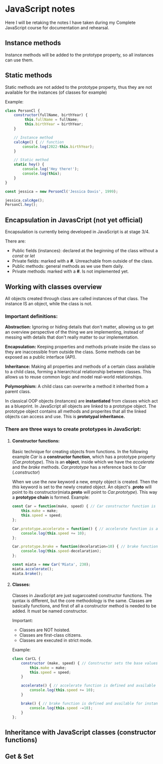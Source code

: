 # JavaScript notes
Here I will be retaking the notes I have taken during my Complete JavaScript course for documentation and rehearsal.


## Instance methods
Instance methods will be added to the prototype property, so all instances can use them.
## Static methods
Static methods are not added to the prototype property, thus they are not available for the instances (of classes for example)

Example:
```javascript
class PersonCl {
    constructor(fullName, birthYear) {
         this.fullName = fullName;
         this.birthYear = birthYear;
    }

    // Instance method
    calcAge() { // function
        console.log(2022-this.birthYear);
    }

    // Static method
    static hey() {
        console.log('Hey there!');
        console.log(this);
    }
}

const jessica = new PersonCl('Jessica Davis', 1999);

jessica.calcAge();
PersonCl.hey();
```


## Encapsulation in JavasCript (not yet official)
Encapsulation is currently being developed in JavaScript is at stage 3/4.

There are:
- Public fields (instances): declared at the beginning of the class without a *const* or *let*
- Private fields: marked with a **#**. Unreachable from outside of the class.
- Public methods: general methods as we use them daily.
- Private methods: marked with a **#**. Is not implemented yet.


## Working with classes overview
All objects created through class are called instances of that class. The instance IS an object, while the class is not.

### Important definitions:
**Abstraction:** Ignoring or hiding details that don't matter, allowing us to get an overview perspective of the thing we are implementing, instead of messing with details that don't really matter to our implementation.

**Encapsulation:** Keeping properties and methods private inside the class so they are inaccessible from outside the class. Some methods can be exposed as a public interface (API).

**Inheritance:** Making all properties and methods of a certain class available to a child class, forming a hierarchical relationship between classes. This allows us to reuse common logic and model real-world relationships.

**Polymorphism:** A child class can overwrite a method it inherited from a parent class.

In classical OOP objects (instances) are **instantiated** from classes which act as a blueprint. In JavaScript all objects are linked to a prototype object. The prototype object contains all methods and properites that all the linked objects can access and use. This is **prototypal inheritance.**

### There are three ways to create prototypes in JavaScript:
1. #### Constructor functions:
    Basic technique for creating objects from functions. In the following example *Car* is a **constructor function**, which has a prototype property (*Car.prototype*). This is an **object**, inside which we have the *accelerate* and the *brake* methods. *Car.prototype* has a reference back to *Car* (*.constructor*)

    When we use the *new* keyword a new, empty object is created. Then the *this* keyword is set to the newly created object. An object's .__proto__ will point to its constructor(miata.__proto__ will point to *Car.prototype*). This way a **prototype chain** is formed.
    Example:
    ```javascript
    const Car = function(make, speed) { // Car constructor function is created
        this.make = make;
        this.speed = speed;
    };

    Car.prototype.accelerate = function() { // accelerate function is added to Car constructor function
        console.log(this.speed += 10);
    };

    Car.prototype.brake = function(decelaration=10) { // brake function is added to Car constructor function
        console.log(this.speed-decelaration);
    };

    const miata = new Car('Miata', 230);
    miata.accelerate();
    miata.brake();
    ```
2. #### Classes:
    Classes in JavaScript are just sugarcoated constructor functions. The syntax is different, but the core methodology is the same. Classes are basically functions, and first of all a constructor method is needed to be added. It must be named constructor.

    Important: 
    - Classes are NOT hoisted.
    - Classes are first-class citizens.
    - Classes are executed in strict mode.

    Example:
    ```javascript
    class CarCL {
        constructor (make, speed) { // Constructor sets the base values
            this.make = make;
            this.speed = speed;
        }

        accelerate() { // accelerate function is defined and available for instances of CarCL
            console.log(this.speed += 10);
        }

        brake() { // brake function is defined and available for instances of CarCL
            console.log(this.speed -=10);
        }
    };
    ```

## Inheritance with JavaScript classes (constructor functions)

## Get & Set